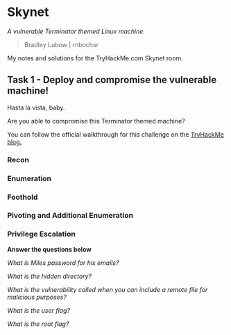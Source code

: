 # Skynet
*A vulnerable Terminator themed Linux machine.*

>
> Bradley Lubow | rnbochsr
>

My notes and solutions for the TryHackMe.com Skynet room.

## Task 1 - Deploy and compromise the vulnerable machine!

Hasta la vista, baby.

Are you able to compromise this Terminator themed machine?

You can follow the official walkthrough for this challenge on the [TryHackMe blog.](https://blog.tryhackme.com/skynet-writeup/)

### Recon

### Enumeration

### Foothold

### Pivoting and Additional Enumeration

### Privilege Escalation


**Answer the questions below**

*What is Miles password for his emails?*

*What is the hidden directory?*

*What is the vulnerability called when you can include a remote file for malicious purposes?*

*What is the user flag?*

*What is the root flag?*
